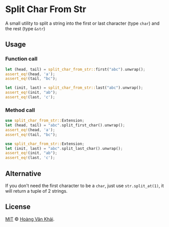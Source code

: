 # Split Char From Str

A small utility to split a string into the first or last character (type `char`) and the rest (type `&str`)

## Usage

### Function call

```rust
let (head, tail) = split_char_from_str::first("abc").unwrap();
assert_eq!(head, 'a');
assert_eq!(tail, "bc");
```

```rust
let (init, last) = split_char_from_str::last("abc").unwrap();
assert_eq!(init, "ab");
assert_eq!(last, 'c');
```

### Method call

```rust
use split_char_from_str::Extension;
let (head, tail) = "abc".split_first_char().unwrap();
assert_eq!(head, 'a');
assert_eq!(tail, "bc");
```

```rust
use split_char_from_str::Extension;
let (init, last) = "abc".split_last_char().unwrap();
assert_eq!(init, "ab");
assert_eq!(last, 'c');
```

## Alternative

If you don't need the first character to be a `char`, just use `str.split_at(1)`, it will return a tuple of 2 strings.

## License

[MIT](https://github.com/KSXGitHub/split-first-char/blob/master/LICENSE.md) © [Hoàng Văn Khải](https://github.com/KSXGitHub/).
